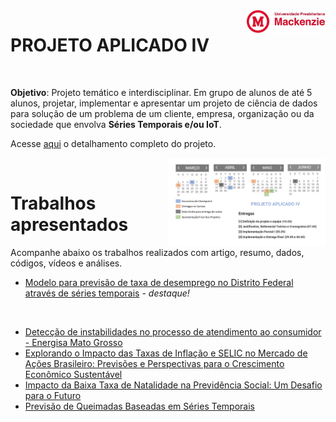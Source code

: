   <img src="https://github.com/Rogerio-mack/GCF/raw/main/GCF_files/Mackenzie.jpg" width="25%" align="right"/>

# **PROJETO APLICADO IV**

<br>

**Objetivo**: Projeto temático e interdisciplinar. Em grupo de alunos de até 5 alunos, projetar, implementar e apresentar
um projeto de ciência de dados para solução de um problema de um cliente, empresa, organização ou da sociedade que envolva **Séries Temporais e/ou IoT**.

Acesse [aqui](https://colab.research.google.com/github/Rogerio-mack/ProjetoAplicadoIV/blob/main/Projeto_aplicado_IV.ipynb) o detalhamento completo do projeto.

 <img src="https://github.com/Rogerio-mack/ProjetoAplicadoIV/blob/main/Plano_de_Entregas.png?raw=true" width="50%" align="right"/>

 <br>

# Trabalhos apresentados

Acompanhe abaixo os trabalhos realizados com artigo, resumo, dados, códigos, vídeos e análises.

* [Modelo para previsão de taxa de desemprego no Distrito Federal através de séries temporais](https://github.com/projeto-aplicado-cd/projeto_aplicado_IV) *- destaque!*

<br>

* [Detecção de instabilidades no processo de atendimento ao consumidor - Energisa Mato Grosso](https://github.com/kpascoalino/Projeto_IV_Grupo_MarkIV)
* [Explorando o Impacto das Taxas de Inflação e SELIC no Mercado de Ações Brasileiro: Previsões e Perspectivas para o Crescimento Econômico Sustentável](https://github.com/10368966/projeto-aplicado)
* [Impacto da Baixa Taxa de Natalidade na Previdência Social: Um Desafio para o Futuro](https://github.com/jvtsp/Projeto-Aplicado-5/tree/main)
* [Previsão de Queimadas Baseadas em Séries Temporais](Https://github.com/PedroCosDi/p4dataedgeflow)





